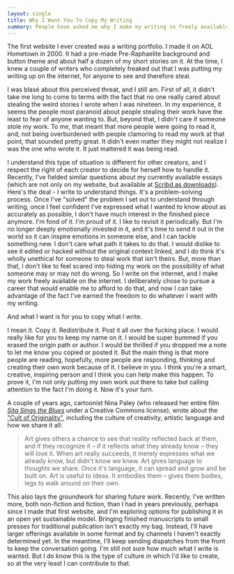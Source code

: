 ```yaml
---
layout: single
title: Why I Want You To Copy My Writing
summary: People have asked me why I make my writing so freely available on the internet. Mostly, I think an open culture of ideas and creativity is neat.
---
```


The first website I ever created was a writing portfolio. I made it on AOL Hometown in 2000. It had a pre-made Pre-Raphaelite background and button theme and about half a dozen of my short stories on it. At the time, I knew a couple of writers who completely freaked out that I was putting my writing up on the internet, for anyone to see and therefore steal.

I was blasé about this perceived threat, and I still am. First of all, it didn't take me long to come to terms with the fact that no one really cared about stealing the weird stories I wrote when I was nineteen. In my experience, it seems the people most paranoid about people stealing their work have the least to fear of anyone wanting to. But, beyond that, I didn't care if someone stole my work. To me, that meant that more people were going to read it, and, not being overburdened with people clamoring to read my work at that point, that sounded pretty great. It didn't even matter they might not realize I was the one who wrote it. It just mattered it was being read.

I understand this type of situation is different for other creators, and I respect the right of each creator to decide for herself how to handle it. Recently, I've fielded similar questions about my currently available essays (which are not only on my website, but available at [Scribd as downloads](http://www.scribd.com/jenmyers/shelf)). Here's the deal - I write to understand things. It's a problem-solving process. Once I've "solved" the problem I set out to understand through writing, once I feel confident I've expressed what I wanted to know about as accurately as possible, I don't have much interest in the finished piece anymore. I'm fond of it. I'm proud of it. I like to revisit it periodically. But I'm no longer deeply emotionally invested in it, and it's time to send it out in the world so it can inspire emotions in someone else, and I can tackle something new. I don't care what path it takes to do that. I would dislike to see it edited or hacked without the original context linked, and I do think it's wholly unethical for someone to steal work that isn't theirs. But, more than that, I don't like to feel scared into hiding my work on the possibility of what someone may or may not do wrong. So I write on the internet, and I make my work freely available on the internet. I deliberately chose to pursue a career that would enable me to afford to do that, and now I can take advantage of the fact I've earned the freedom to do whatever I want with my writing.

And what I want is for you to copy what I write.

I mean it. Copy it. Redistribute it. Post it all over the fucking place. I would really like for you to keep my name on it. I would be super bummed if you erased the origin path or author. I would be thrilled if you dropped me a note to let me know you copied or posted it. But the main thing is that more people are reading, hopefully, more people are responding, thinking and creating their own work because of it. I believe in you. I think you're a smart, creative, inspiring person and I think you can help make this happen. To prove it, I'm not only putting my own work out there to take but calling attention to the fact I'm doing it. Now it's your turn.

A couple of years ago, cartoonist Nina Paley (who released her entire film [_Sita Sings the Blues_](http://www.sitasingstheblues.com/) under a Creative Commons license), wrote about the ["Cult of Originality"](http://blog.ninapaley.com/2009/12/28/the-cult-of-originality/), including the culture of creativity, artistic language and how we share it all:

<blockquote>Art gives others a chance to see that reality reflected back at them, and if they recognize it – if it reflects what they already know – they will love it. When art really succeeds, it merely expresses what we already know, but didn't know we knew. Art gives language to thoughts we share. Once it's language, it can spread and grow and be built on. Art is useful to ideas. It embodies them – gives them bodies, legs to walk around on their own.</blockquote>

This also lays the groundwork for sharing future work. Recently, I've written more, both non-fiction and fiction, than I had in years previously, perhaps since I made that first website, and I'm exploring options for publishing it in an open yet sustainable model. Bringing finished manuscripts to small presses for traditional publication isn't exactly my bag. Instead, I'll have larger offerings available in some format and by channels I haven't exactly determined yet. In the meantime, I'll keep sending dispatches from the front to keep the conversation going. I'm still not sure how much what I write is wanted. But I do know this is the type of culture in which I'd like to create, so at the very least I can contribute to that.
